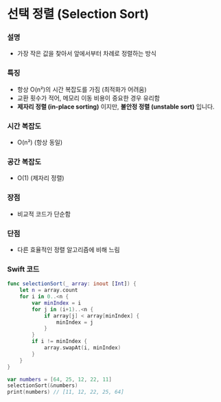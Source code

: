 # 선택 정렬 (Selection Sort)
### 설명
- 가장 작은 값을 찾아서 앞에서부터 차례로 정렬하는 방식

### 특징
- 항상 O(n²)의 시간 복잡도를 가짐 (최적화가 어려움)
- 교환 횟수가 적어, 메모리 이동 비용이 중요한 경우 유리함
- **제자리 정렬 (in-place sorting)** 이지만, **불안정 정렬 (unstable sort)** 입니다.

### 시간 복잡도
- O(n²) (항상 동일)

### 공간 복잡도
- O(1) (제자리 정렬)

### 장점
- 비교적 코드가 단순함

### 단점
- 다른 효율적인 정렬 알고리즘에 비해 느림

### Swift 코드
```swift
func selectionSort(_ array: inout [Int]) {
    let n = array.count
    for i in 0..<n {
        var minIndex = i
        for j in (i+1)..<n {
            if array[j] < array[minIndex] {
                minIndex = j
            }
        }
        if i != minIndex {
            array.swapAt(i, minIndex)
        }
    }
}

var numbers = [64, 25, 12, 22, 11]
selectionSort(&numbers)
print(numbers) // [11, 12, 22, 25, 64]
```